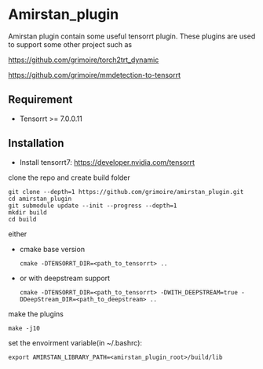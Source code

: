 # Amirstan_plugin

Amirstan plugin contain some useful tensorrt plugin.
These plugins are used to support some other project such as 

https://github.com/grimoire/torch2trt_dynamic 

https://github.com/grimoire/mmdetection-to-tensorrt


## Requirement

- Tensorrt >= 7.0.0.11

## Installation

- Install tensorrt7: https://developer.nvidia.com/tensorrt

clone the repo and create build folder

```shell
git clone --depth=1 https://github.com/grimoire/amirstan_plugin.git
cd amirstan_plugin
git submodule update --init --progress --depth=1
mkdir build
cd build
```

either

- cmake base version
  ```shell
  cmake -DTENSORRT_DIR=<path_to_tensorrt> ..
  ```

- or with deepstream support
  ```shell
  cmake -DTENSORRT_DIR=<path_to_tensorrt> -DWITH_DEEPSTREAM=true -DDeepStream_DIR=<path_to_deepstream> ..
  ```

make the plugins

```shell
make -j10
```

set the envoirment variable(in ~/.bashrc):

```shell
export AMIRSTAN_LIBRARY_PATH=<amirstan_plugin_root>/build/lib
```


